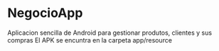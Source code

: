 # NegocioApp
Aplicacion sencilla de Android para gestionar produtos, clientes y sus compras
El APK se encuntra en la carpeta app/resource
